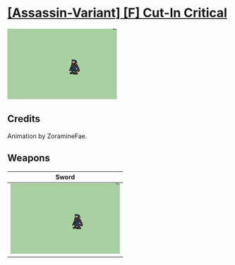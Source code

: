 # [\[Assassin-Variant\] \[F\] Cut-In Critical](../%5BAssassin-Variant%5D%20%5BF%5D%20Cut-In%20Critical)

<img src="./1.%20Sword/Sword_000.png" alt="[Assassin-Variant] [F] Cut-In Critical standing" />

## Credits

Animation by ZoramineFae.

## Weapons


|Sword |
|  :---: |
| <img alt="Sword animation" src="./1.%20Sword/Sword.gif" /> |
